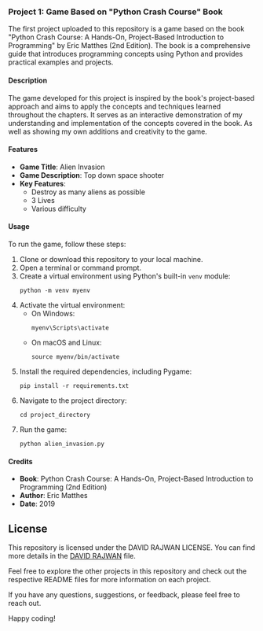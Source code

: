 ### Project 1: Game Based on "Python Crash Course" Book

The first project uploaded to this repository is a game based on the book "Python Crash Course: A Hands-On, Project-Based Introduction to Programming" by Eric Matthes (2nd Edition). The book is a comprehensive guide that introduces programming concepts using Python and provides practical examples and projects.

#### Description

The game developed for this project is inspired by the book's project-based approach and aims to apply the concepts and techniques learned throughout the chapters. It serves as an interactive demonstration of my understanding and implementation of the concepts covered in the book. As well as showing my own additions and creativity to the game.

#### Features

- **Game Title**: Alien Invasion
- **Game Description**: Top down space shooter
- **Key Features**:
  - Destroy as many aliens as possible
  - 3 Lives
  - Various difficulty

#### Usage

To run the game, follow these steps:

1. Clone or download this repository to your local machine.
2. Open a terminal or command prompt.
3. Create a virtual environment using Python's built-in `venv` module:
    ```shell
    python -m venv myenv
    ```
4. Activate the virtual environment:
    - On Windows:
        ```shell
        myenv\Scripts\activate
        ```
    - On macOS and Linux:
        ```shell
        source myenv/bin/activate
        ```
5. Install the required dependencies, including Pygame:
    ```shell
    pip install -r requirements.txt
    ```
6. Navigate to the project directory:
    ```shell
    cd project_directory
    ```
7. Run the game:
    ```shell
    python alien_invasion.py
    ```

#### Credits

- **Book**: Python Crash Course: A Hands-On, Project-Based Introduction to Programming (2nd Edition)
- **Author**: Eric Matthes
- **Date**: 2019

## License

This repository is licensed under the DAVID RAJWAN LICENSE. You can find more details in the [DAVID RAJWAN](DR) file.

Feel free to explore the other projects in this repository and check out the respective README files for more information on each project.

If you have any questions, suggestions, or feedback, please feel free to reach out.

Happy coding!
